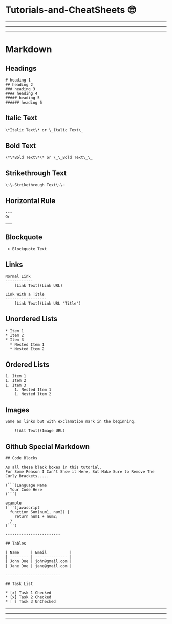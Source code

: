 # Tutorials-and-CheatSheets 😎

---
---
---
# Markdown
## Headings

```
# heading 1
## heading 2
### heading 3
#### heading 4
##### heading 5
###### heading 6
```

## Italic Text
```
\*Italic Text\* or \_Italic Text\_
```

## Bold Text
```
\*\*Bold Text\*\* or \_\_Bold Text\_\_
```

## Strikethrough Text
```
\~\~Strikethrough Text\~\~
```

## Horizontal Rule
```
---
Or
___ 
```

## Blockquote
```
 > Blockquote Text
```

## Links
```
Normal Link
------------
    [Link Text](Link URL)

Link With a Title
------------------
    [Link Text](Link URL "Title")
```

## Unordered Lists
```
* Item 1
* Item 2
* Item 3
  * Nested Item 1
  * Nested Item 2
```

## Ordered Lists
```
1. Item 1
1. Item 2
1. Item 3
    1. Nested Item 1
    1. Nested Item 2
```

## Images
```
Same as links but with exclamation mark in the beginning.

    ![Alt Text](Image URL)
```

## Github Special Markdown
```
## Code Blocks

As all these black boxes in this tutorial.
For Some Reason I Can't Show it Here, But Make Sure to Remove The Curly Brackets.....

(```)Language Name
  Your Code Here
(```)

example
(```)javascript
  function Sum(num1, num2) {
    return num1 + num2;
  }
(```)

------------------------

## Tables

| Name     | Email          |
| -------- | -------------- |
| John Doe | john@gmail.com |
| Jane Doe | jane@gmail.com |

------------------------

## Task List

* [x] Task 1 Checked
* [x] Task 2 Checked
* [ ] Task 3 UnChecked
```
---
---
---
